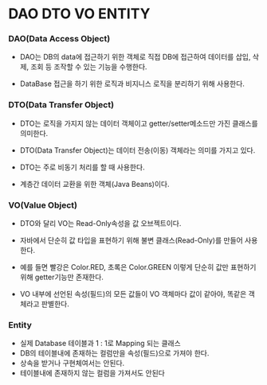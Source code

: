 # DAO DTO VO ENTITY

### DAO(Data Access Object)

- DAO는 DB의 data에 접근하기 위한 객체로 직접 DB에 접근하여 데이터를 삽입, 삭제, 조회 등 조작할 수 있는 기능을 수행한다.

- DataBase 접근을 하기 위한 로직과 비지니스 로직을 분리하기 위해 사용한다.


### DTO(Data Transfer Object)

- DTO는 로직을 가지지 않는 데이터 객체이고 getter/setter메소드만 가진 클래스를 의미한다.

- DTO(Data Transfer Object)는 데이터 전송(이동) 객체라는 의미를 가지고 있다.

- DTO는 주로 비동기 처리를 할 때 사용한다.

- 계층간 데이터 교환을 위한 객체(Java Beans)이다.

### VO(Value Object)

- DTO와 달리 VO는 Read-Only속성을 값 오브젝트이다.

- 자바에서 단순히 값 타입을 표현하기 위해 불변 클래스(Read-Only)를 만들어 사용한다.

- 예를 들면 빨강은 Color.RED, 초록은 Color.GREEN 이렇게 단순히 값만 표현하기 위해 getter기능만 존재한다.

- VO 내부에 선언된 속성(필드)의 모든 값들이 VO 객체마다 값이 같아야, 똑같은 객체라고 판별한다.

### Entity

- 실제 Database 테이블과 1 : 1로 Mapping 되는 클래스
- DB의 테이블내에 존재하는 컬럼만을 속성(필드)으로 가져야 한다.
- 상속을 받거나 구현체여서는 안된다.
- 테이블내에 존재하지 않는 컬럼을 가져서도 안된다
